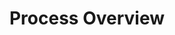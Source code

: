 ---
title: Process Overview
number: 1
topics:
  - Participatory Design
  - User Research
  - Mobile
  - Prototyping
---